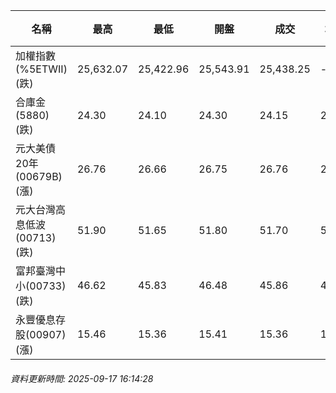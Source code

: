 | 名稱 | 最高 | 最低 | 開盤 | 成交 | 均價 | 成交金額(億) | 昨收 | 漲跌幅 | 漲跌 | 總量 | 昨量 | 振幅 |
| -------- | -------- | -------- | -------- |-------- | -------- | -------- |-------- |-------- |-------- | -------- | -------- |-------- |
|加權指數(%5ETWII) (跌)|25,632.07|25,422.96|25,543.91|25,438.25|-|4,290.47|25,629.64|0.75%|191.39|7,787,098|0|0.82%|
|合庫金(5880) (跌)|24.30|24.10|24.30|24.15|24.21|1.44|24.30|0.62%|0.15|5,953|8,669|0.82%|
|元大美債20年(00679B) (漲)|26.76|26.66|26.75|26.76|26.71|16.66|26.74|0.07%|0.02|62,370|32,633|0.37%|
|元大台灣高息低波(00713) (跌)|51.90|51.65|51.80|51.70|51.73|4.49|51.80|0.19%|0.10|8,686|7,424|0.48%|
|富邦臺灣中小(00733) (跌)|46.62|45.83|46.48|45.86|46.08|0.258|46.39|1.14%|0.53|560|979|1.70%|
|永豐優息存股(00907) (漲)|15.46|15.36|15.41|15.36|15.40|0.122|15.35|0.07%|0.01|794|593|0.65%|
###### 資料更新時間: 2025-09-17 16:14:28